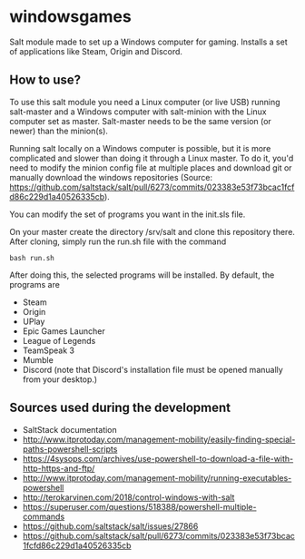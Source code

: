 # windowsgames

Salt module made to set up a Windows computer for gaming. Installs a set of applications like Steam, Origin and Discord.

## How to use?

To use this salt module you need a Linux computer (or live USB) running salt-master and a Windows computer with salt-minion with the Linux computer set as master. Salt-master needs to be the same version (or newer) than the minion(s).

Running salt locally on a Windows computer is possible, but it is more complicated and slower than doing it through a Linux master. To do it, you'd need to modify the minion config file at multiple places and download git or manually download the windows repositories (Source: https://github.com/saltstack/salt/pull/6273/commits/023383e53f73bcac1fcfd86c229d1a40526335cb).

You can modify the set of programs you want in the init.sls file.

On your master create the directory /srv/salt and clone this repository there. After cloning, simply run the run.sh file with the command

	bash run.sh

After doing this, the selected programs will be installed. By default, the programs are
- Steam
- Origin
- UPlay
- Epic Games Launcher
- League of Legends
- TeamSpeak 3
- Mumble
- Discord (note that Discord's installation file must be opened manually from your desktop.)

## Sources used during the development

- SaltStack documentation
- http://www.itprotoday.com/management-mobility/easily-finding-special-paths-powershell-scripts
- https://4sysops.com/archives/use-powershell-to-download-a-file-with-http-https-and-ftp/
- http://www.itprotoday.com/management-mobility/running-executables-powershell
- http://terokarvinen.com/2018/control-windows-with-salt
- https://superuser.com/questions/518388/powershell-multiple-commands
- https://github.com/saltstack/salt/issues/27866
- https://github.com/saltstack/salt/pull/6273/commits/023383e53f73bcac1fcfd86c229d1a40526335cb
